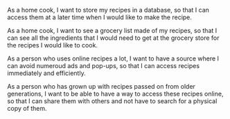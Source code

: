 As a home cook, I want to store my recipes in a database, so that I can access them at a later time when I would like to make the recipe. 

As a home cook, I want to see a grocery list made of my recipes, so that I can see all the ingredients that I would need to get at the grocery store for the recipes I would like to cook. 

As a person who uses online recipes a lot, I want to have a source where I can avoid numeroud ads and pop-ups, so that I can access recipes immediately and efficiently. 

As a person who has grown up with recipes passed on from older generations, I want to be able to have a way to access these recipes online, so that I can share them with others and not have to search for a physical copy of them. 
